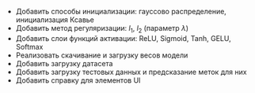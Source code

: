 - Добавить способы инициализации: гауссово распределение, инициализация Ксавье
- Добавить метод регуляризации: $l_1$, $l_2$ (параметр $\lambda$)
- Добавить слои функций активации: ReLU, Sigmoid, Tanh, GELU, Softmax
- Реализовать скачивание и загрузку весов модели
- Добавить загрузку датасета
- Добавить загрузку тестовых данных и предсказание меток для них
- Добавить справку для элементов UI